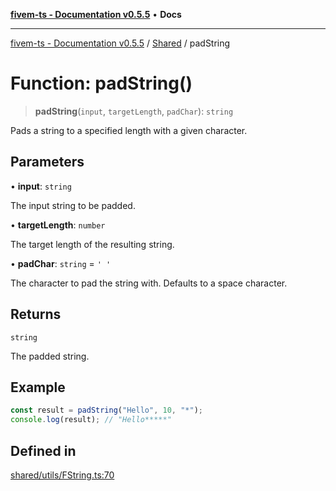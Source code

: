 [**fivem-ts - Documentation v0.5.5**](../../../README.md) • **Docs**

***

[fivem-ts - Documentation v0.5.5](../../../README.md) / [Shared](../README.md) / padString

# Function: padString()

> **padString**(`input`, `targetLength`, `padChar`): `string`

Pads a string to a specified length with a given character.

## Parameters

• **input**: `string`

The input string to be padded.

• **targetLength**: `number`

The target length of the resulting string.

• **padChar**: `string` = `' '`

The character to pad the string with. Defaults to a space character.

## Returns

`string`

The padded string.

## Example

```ts
const result = padString("Hello", 10, "*");
console.log(result); // "Hello*****"
```

## Defined in

[shared/utils/FString.ts:70](https://github.com/Purpose-Dev/fivem-ts/blob/main/src/shared/utils/FString.ts#L70)
